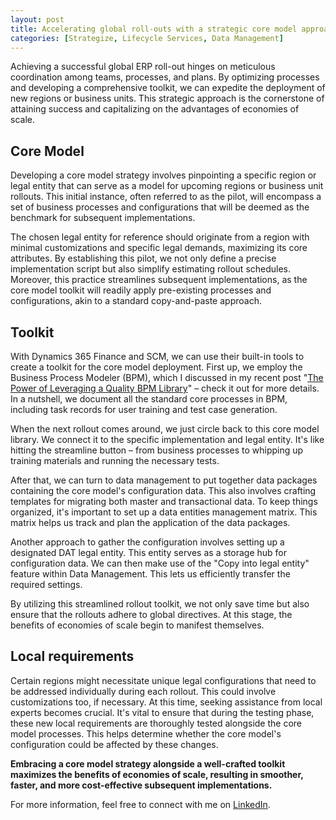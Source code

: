 ```yaml
---
layout: post
title: Accelerating global roll-outs with a strategic core model approach
categories: [Strategize, Lifecycle Services, Data Management]
---
```

Achieving a successful global ERP roll-out hinges on meticulous coordination among teams, processes, and plans. By optimizing processes and developing a comprehensive toolkit, we can expedite the deployment of new regions or business units. This strategic approach is the cornerstone of attaining success and capitalizing on the advantages of economies of scale.

## Core Model
Developing a core model strategy involves pinpointing a specific region or legal entity that can serve as a model for upcoming regions or business unit rollouts. This initial instance, often referred to as the pilot, will encompass a set of business processes and configurations that will be deemed as the benchmark for subsequent implementations.

The chosen legal entity for reference should originate from a region with minimal customizations and specific legal demands, maximizing its core attributes. By establishing this pilot, we not only define a precise implementation script but also simplify estimating rollout schedules. Moreover, this practice streamlines subsequent implementations, as the core model toolkit will readily apply pre-existing processes and configurations, akin to a standard copy-and-paste approach.

## Toolkit
With Dynamics 365 Finance and SCM, we can use their built-in tools to create a toolkit for the core model deployment. First up, we employ the Business Process Modeler (BPM), which I discussed in my recent post "[The Power of Leveraging a Quality BPM Library](https://magnomgp.github.io/the-power-of-leveraging-a-quality-BPM-library/)" – check it out for more details. In a nutshell, we document all the standard core processes in BPM, including task records for user training and test case generation.

When the next rollout comes around, we just circle back to this core model library. We connect it to the specific implementation and legal entity. It's like hitting the streamline button – from business processes to whipping up training materials and running the necessary tests.

After that, we can turn to data management to put together data packages containing the core model's configuration data. This also involves crafting templates for migrating both master and transactional data. To keep things organized, it's important to set up a data entities management matrix. This matrix helps us track and plan the application of the data packages.

Another approach to gather the configuration involves setting up a designated DAT legal entity. This entity serves as a storage hub for configuration data. We can then make use of the "Copy into legal entity" feature within Data Management. This lets us efficiently transfer the required settings.

By utilizing this streamlined rollout toolkit, we not only save time but also ensure that the rollouts adhere to global directives. At this stage, the benefits of economies of scale begin to manifest themselves.

## Local requirements
Certain regions might necessitate unique legal configurations that need to be addressed individually during each rollout. This could involve customizations too, if necessary. At this time, seeking assistance from local experts becomes crucial. It's vital to ensure that during the testing phase, these new local requirements are thoroughly tested alongside the core model processes. This helps determine whether the core model's configuration could be affected by these changes.

**Embracing a core model strategy alongside a well-crafted toolkit maximizes the benefits of economies of scale, resulting in smoother, faster, and more cost-effective subsequent implementations.**

For more information, feel free to connect with me on [LinkedIn](https://www.linkedin.com/in/magnomgp).